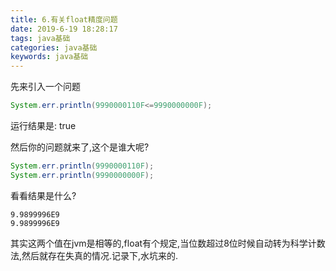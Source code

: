 ```yaml
---
title: 6.有关float精度问题
date: 2019-6-19 18:28:17
tags: java基础
categories: java基础
keywords: java基础
---
```


先来引入一个问题

```java
System.err.println(9990000110F<=9990000000F);    
```

运行结果是: true

然后你的问题就来了,这个是谁大呢?
<!--more-->

```java
System.err.println(9990000110F);
System.err.println(9990000000F);    
```

看看结果是什么?
```console
9.9899996E9
9.9899996E9
```
其实这两个值在jvm是相等的,float有个规定,当位数超过8位时候自动转为科学计数法,然后就存在失真的情况.记录下,水坑来的.